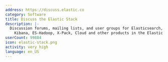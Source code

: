 ```yaml
---
address: https://discuss.elastic.co
category: Software
title: Discuss the Elastic Stack
description: |-
  Discussion forums, mailing lists, and user groups for Elasticsearch, Beats, Logstash,
    Kibana, ES-Hadoop, X-Pack, Cloud and other products in the Elastic ecosystem.
userCount: 99884
icon: elastic-stack.png
activity: very high
language: en_US
---
```

